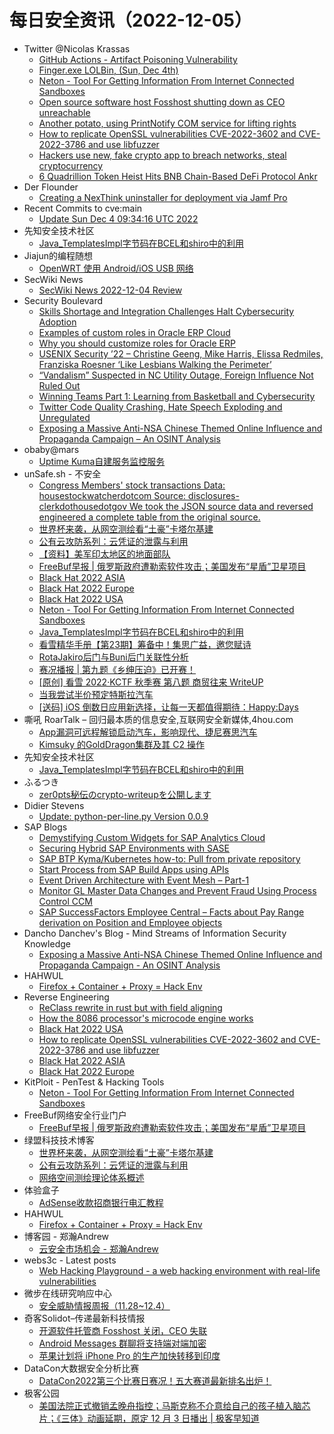 # 每日安全资讯（2022-12-05）

- Twitter @Nicolas Krassas
  - [GitHub Actions - Artifact Poisoning Vulnerability](https://twitter.com/Dinosn/status/1599476033962405888)
  - [Finger.exe LOLBin, (Sun, Dec 4th)](https://twitter.com/Dinosn/status/1599385432419991552)
  - [Neton - Tool For Getting Information From Internet Connected Sandboxes](https://twitter.com/Dinosn/status/1599385366615580673)
  - [Open source software host Fosshost shutting down as CEO unreachable](https://twitter.com/Dinosn/status/1599330202093465600)
  - [Another potato, using PrintNotify COM service for lifting rights](https://twitter.com/Dinosn/status/1599293831136280577)
  - [How to replicate OpenSSL vulnerabilities CVE-2022-3602 and CVE-2022-3786 and use libfuzzer](https://twitter.com/Dinosn/status/1599276003783647233)
  - [Hackers use new, fake crypto app to breach networks, steal cryptocurrency](https://twitter.com/Dinosn/status/1599260811439984640)
  - [6 Quadrillion Token Heist Hits BNB Chain-Based DeFi Protocol Ankr](https://twitter.com/Dinosn/status/1599260749670469633)
- Der Flounder
  - [Creating a NexThink uninstaller for deployment via Jamf Pro](https://derflounder.wordpress.com/2022/12/04/creating-a-nexthink-uninstaller-for-deployment-via-jamf-pro/)
- Recent Commits to cve:main
  - [Update Sun Dec  4 09:34:16 UTC 2022](https://github.com/trickest/cve/commit/c17b06db1f18f261d01f8afff078f1d01691f751)
- 先知安全技术社区
  - [Java_TemplatesImpl字节码在BCEL和shiro中的利用](https://xz.aliyun.com/t/11919)
- Jiajun的编程随想
  - [OpenWRT 使用 Android/iOS USB 网络](https://jiajunhuang.com/articles/2022_12_04-openwrt_usb.md.html)
- SecWiki News
  - [SecWiki News 2022-12-04 Review](http://www.sec-wiki.com/?2022-12-04)
- Security Boulevard
  - [Skills Shortage and Integration Challenges Halt Cybersecurity Adoption](https://securityboulevard.com/2022/12/skills-shortage-and-integration-challenges-halt-cybersecurity-adoption/)
  - [Examples of custom roles in Oracle ERP Cloud](https://securityboulevard.com/2022/12/examples-of-custom-roles-in-oracle-erp-cloud/)
  - [Why you should customize roles for Oracle ERP](https://securityboulevard.com/2022/12/why-you-should-customize-roles-for-oracle-erp/)
  - [USENIX Security ’22 – Christine Geeng, Mike Harris, Elissa Redmiles, Franziska Roesner ‘Like Lesbians Walking the Perimeter’](https://securityboulevard.com/2022/12/usenix-security-22-christine-geeng-mike-harris-elissa-redmiles-franziska-roesner-like-lesbians-walking-the-perimeter/)
  - [“Vandalism” Suspected in NC Utility Outage, Foreign Influence Not Ruled Out](https://securityboulevard.com/2022/12/vandalism-suspected-in-nc-utility-outage-foreign-influence-not-ruled-out/)
  - [Winning Teams Part 1: Learning from Basketball and Cybersecurity](https://securityboulevard.com/2022/12/winning-teams-part-1-learning-from-basketball-and-cybersecurity/)
  - [Twitter Code Quality Crashing, Hate Speech Exploding and Unregulated](https://securityboulevard.com/2022/12/twitter-code-quality-crashing-hate-speech-exploding-and-unregulated/)
  - [Exposing a Massive Anti-NSA Chinese Themed Online Influence and Propaganda Campaign – An OSINT Analysis](https://securityboulevard.com/2022/12/exposing-a-massive-anti-nsa-chinese-themed-online-influence-and-propaganda-campaign-an-osint-analysis/)
- obaby@mars
  - [Uptime Kuma自建服务监控服务](https://h4ck.org.cn/2022/12/uptime-kuma%e8%87%aa%e5%bb%ba%e6%9c%8d%e5%8a%a1%e7%9b%91%e6%8e%a7%e6%9c%8d%e5%8a%a1/)
- unSafe.sh - 不安全
  - [Congress Members' stock transactions Data: housestockwatcherdotcom Source: disclosures-clerkdothousedotgov We took the JSON source data and reversed engineered a complete table from the original source.](https://buaq.net/go-138522.html)
  - [世界杯来袭，从网空测绘看“土豪”卡塔尔基建](https://buaq.net/go-138520.html)
  - [公有云攻防系列：云凭证的泄露与利用](https://buaq.net/go-138521.html)
  - [【资料】美军印太地区的地面部队](https://buaq.net/go-138527.html)
  - [FreeBuf早报 | 俄罗斯政府遭勒索软件攻击；美国发布“星盾”卫星项目](https://buaq.net/go-138567.html)
  - [Black Hat 2022 ASIA](https://buaq.net/go-138509.html)
  - [Black Hat 2022 Europe](https://buaq.net/go-138510.html)
  - [Black Hat 2022 USA](https://buaq.net/go-138511.html)
  - [Neton - Tool For Getting Information From Internet Connected Sandboxes](https://buaq.net/go-138497.html)
  - [Java_TemplatesImpl字节码在BCEL和shiro中的利用](https://buaq.net/go-138492.html)
  - [看雪精华手册【第23期】筹备中！集思广益，邀您赋诗](https://buaq.net/go-138496.html)
  - [RotaJakiro后门与Buni后门关联性分析](https://buaq.net/go-138495.html)
  - [赛况播报 | 第九题《乡绅压迫》已开赛！](https://buaq.net/go-138494.html)
  - [[原创] 看雪 2022·KCTF 秋季赛 第八题 商贸往来 WriteUP](https://buaq.net/go-138488.html)
  - [当我尝试半价预定特斯拉汽车](https://buaq.net/go-138477.html)
  - [[送码] iOS 倒数日应用新选择，让每一天都值得期待：Happy:Days](https://buaq.net/go-138491.html)
- 嘶吼 RoarTalk – 回归最本质的信息安全,互联网安全新媒体,4hou.com
  - [App漏洞可远程解锁启动汽车，影响现代、捷尼赛思汽车](https://www.4hou.com/posts/JXpy)
  - [Kimsuky 的GoldDragon集群及其 C2 操作](https://www.4hou.com/posts/4KK1)
- 先知安全技术社区
  - [Java_TemplatesImpl字节码在BCEL和shiro中的利用](https://xz.aliyun.com/t/11919)
- ふるつき
  - [zer0pts秘伝のcrypto-writeupを公開します](https://furutsuki.hatenablog.com/entry/2022/12/04/105458)
- Didier Stevens
  - [Update: python-per-line.py Version 0.0.9](https://blog.didierstevens.com/2022/12/04/update-python-per-line-py-version-0-0-9/)
- SAP Blogs
  - [Demystifying Custom Widgets for SAP Analytics Cloud](https://blogs.sap.com/2022/12/04/demystifying-custom-widgets-for-sap-analytics-cloud/)
  - [Securing Hybrid SAP Environments with SASE](https://blogs.sap.com/2022/12/04/securing-hybrid-sap-environments-with-sase/)
  - [SAP BTP Kyma/Kubernetes how-to: Pull from private repository](https://blogs.sap.com/2022/12/04/sap-btp-kyma-kubernetes-how-to-pull-from-private-repository/)
  - [Start Process from SAP Build Apps using APIs](https://blogs.sap.com/2022/12/04/start-process-from-sap-build-apps-using-apis/)
  - [Event Driven Architecture with Event Mesh – Part-1](https://blogs.sap.com/2022/12/04/event-driven-architecture-with-event-mesh-part-1/)
  - [Monitor GL Master Data Changes and Prevent Fraud Using Process Control CCM](https://blogs.sap.com/2022/12/04/monitor-gl-master-data-changes-and-prevent-fraud-using-process-control-ccm/)
  - [SAP SuccessFactors Employee Central – Facts about Pay Range derivation on Position and Employee objects](https://blogs.sap.com/2022/12/04/sap-successfactors-employee-central-facts-about-pay-range-derivation-on-position-and-employee-objects/)
- Dancho Danchev's Blog - Mind Streams of Information Security Knowledge
  - [Exposing a Massive Anti-NSA Chinese Themed Online Influence and Propaganda Campaign - An OSINT Analysis](https://ddanchev.blogspot.com/2022/12/exposing-massive-anti-nsa-chinese.html)
- HAHWUL
  - [Firefox + Container + Proxy = Hack Env](https://www.hahwul.com/2022/12/04/different-proxies-containers-in-firefox/)
- Reverse Engineering
  - [ReClass rewrite in rust but with field aligning](https://www.reddit.com/r/ReverseEngineering/comments/zcm934/reclass_rewrite_in_rust_but_with_field_aligning/)
  - [How the 8086 processor's microcode engine works](https://www.reddit.com/r/ReverseEngineering/comments/zbxqz6/how_the_8086_processors_microcode_engine_works/)
  - [Black Hat 2022 USA](https://www.reddit.com/r/ReverseEngineering/comments/zc9fbn/black_hat_2022_usa/)
  - [How to replicate OpenSSL vulnerabilities CVE-2022-3602 and CVE-2022-3786 and use libfuzzer](https://www.reddit.com/r/ReverseEngineering/comments/zbyx41/how_to_replicate_openssl_vulnerabilities/)
  - [Black Hat 2022 ASIA](https://www.reddit.com/r/ReverseEngineering/comments/zc9gmg/black_hat_2022_asia/)
  - [Black Hat 2022 Europe](https://www.reddit.com/r/ReverseEngineering/comments/zc9g3y/black_hat_2022_europe/)
- KitPloit - PenTest & Hacking Tools
  - [Neton - Tool For Getting Information From Internet Connected Sandboxes](http://www.kitploit.com/2022/12/neton-tool-for-getting-information-from.html)
- FreeBuf网络安全行业门户
  - [FreeBuf早报 | 俄罗斯政府遭勒索软件攻击；美国发布“星盾”卫星项目](https://www.freebuf.com/news/351524.html)
- 绿盟科技技术博客
  - [世界杯来袭，从网空测绘看“土豪”卡塔尔基建](http://blog.nsfocus.net/%e4%b8%96%e7%95%8c%e6%9d%af%e6%9d%a5%e8%a2%ad%ef%bc%8c%e4%bb%8e%e7%bd%91%e7%a9%ba%e6%b5%8b%e7%bb%98%e7%9c%8b%e5%9c%9f%e8%b1%aa%e5%8d%a1%e5%a1%94%e5%b0%94%e5%9f%ba%e5%bb%ba/)
  - [公有云攻防系列：云凭证的泄露与利用](http://blog.nsfocus.net/publiccloud/)
  - [网络空间测绘理论体系概述](http://blog.nsfocus.net/cyberspace/)
- 体验盒子
  - [AdSense收款招商银行电汇教程](https://www.uedbox.com/post/68634/)
- HAHWUL
  - [Firefox + Container + Proxy = Hack Env](https://www.hahwul.com/2022/12/04/different-proxies-containers-in-firefox/)
- 博客园 - 郑瀚Andrew
  - [云安全市场机会 - 郑瀚Andrew](https://www.cnblogs.com/LittleHann/p/16945675.html)
- webs3c - Latest posts
  - [Web Hacking Playground - a web hacking environment with real-life vulnerabilities](https://webs3c.com/t/web-hacking-playground-a-web-hacking-environment-with-real-life-vulnerabilities/245#post_2)
- 微步在线研究响应中心
  - [安全威胁情报周报（11.28~12.4）](https://mp.weixin.qq.com/s?__biz=Mzg5MTc3ODY4Mw==&mid=2247498161&idx=1&sn=c872630aa5505615c245ead117845426&chksm=cfca9aa5f8bd13b3eff02f0be6db26bad9cd98f15595a65d4961ceccf885521b9c4422b88a19&scene=58&subscene=0#rd)
- 奇客Solidot–传递最新科技情报
  - [开源软件托管商 Fosshost 关闭，CEO 失联](https://www.solidot.org/story?sid=73553)
  - [Android Messages 群聊将支持端对端加密](https://www.solidot.org/story?sid=73552)
  - [苹果计划将 iPhone Pro 的生产加快转移到印度](https://www.solidot.org/story?sid=73551)
- DataCon大数据安全分析比赛
  - [DataCon2022第三个比赛日赛况！五大赛道最新排名出炉！](https://mp.weixin.qq.com/s?__biz=MzU5Njg1NzMyNw==&mid=2247485474&idx=1&sn=2348ece229729764bb83d70ea41614a3&chksm=fe5d10a2c92a99b4c432a07f70ba5181a7562871d8327dd00d85d00a0abe7a503450ecb4b4c9&scene=58&subscene=0#rd)
- 极客公园
  - [美国法院正式撤销孟晚舟指控；马斯克称不介意给自己的孩子植入脑芯片；《三体》动画延期，原定 12 月 3 日播出 | 极客早知道](https://mp.weixin.qq.com/s?__biz=MTMwNDMwODQ0MQ==&mid=2652975010&idx=1&sn=6f4e3a8f32174dbd505f992ec9ecf9da&chksm=7e5452144923db02c69164ea8a7b8370bd5086fe46d22451e973c0e52f5e5ad309bb92f97cc9&scene=58&subscene=0#rd)
